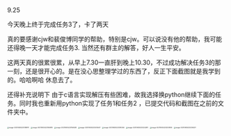 9.25

今天晚上终于完成任务3了，卡了两天

真的要感谢cjw和裴俊博同学的帮助，特别是cjw。可以说没有他的帮助，我可能还得晚一天才能完成任务3. 当然还有群主的解答，好人一生平安。

这两天真的很累很累，从早上7.30一直肝到晚上10.30，不过成功解决任务3的那一刻，还是很开心的。是在没心思整理学过的东西了，反正下面截图就是我学到的。哈哈啊哈 休息去了。

还得补充说明下 由于c语言实现解压有些困难，故我选择换python继续下面的任务。同时我也重新用python实现了任务1和任务2 ，已提交代码和截图在之前的文件夹中。



<img src="C:\Users\out Man\AppData\Roaming\Typora\typora-user-images\image-20210925223138970.png" alt="image-20210925223138970" style="zoom:25%;" />

<img src="C:\Users\out Man\AppData\Roaming\Typora\typora-user-images\image-20210925223146810.png" alt="image-20210925223146810" style="zoom:25%;" />

<img src="C:\Users\out Man\AppData\Roaming\Typora\typora-user-images\image-20210925223156528.png" alt="image-20210925223156528" style="zoom:25%;" />

<img src="C:\Users\out Man\AppData\Roaming\Typora\typora-user-images\image-20210925223205047.png" alt="image-20210925223205047" style="zoom:25%;" />

<img src="C:\Users\out Man\AppData\Roaming\Typora\typora-user-images\image-20210925223216346.png" alt="image-20210925223216346" style="zoom:25%;" />

<img src="C:\Users\out Man\AppData\Roaming\Typora\typora-user-images\image-20210925223224281.png" alt="image-20210925223224281" style="zoom:25%;" />

<img src="C:\Users\out Man\AppData\Roaming\Typora\typora-user-images\image-20210925223230805.png" alt="image-20210925223230805" style="zoom:25%;" />

<img src="C:\Users\out Man\AppData\Roaming\Typora\typora-user-images\image-20210925223236221.png" alt="image-20210925223236221" style="zoom:25%;" />